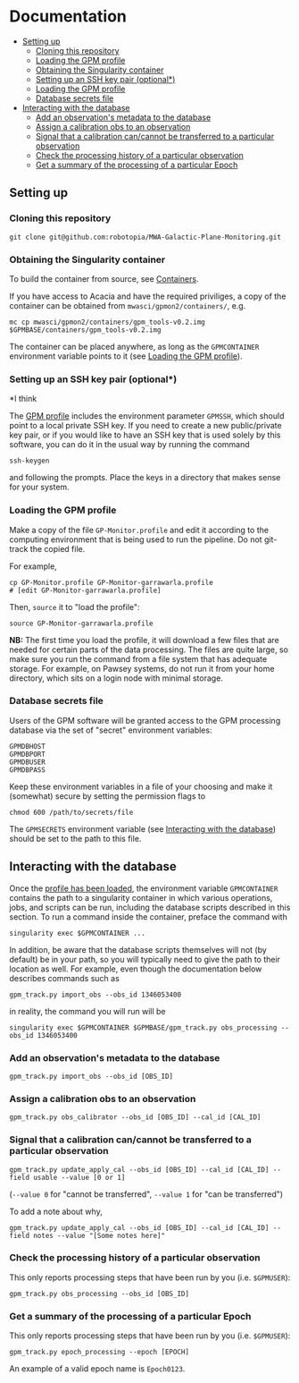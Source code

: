 # Documentation

- [Setting up](#setting-up)
  - [Cloning this repository](#cloning-this-repository)
  - [Loading the GPM profile](#loading-the-GPM-profile)
  - [Obtaining the Singularity container](#obtaining-the-singularity-container)
  - [Setting up an SSH key pair (optional\*)](#setting-up-an-ssh-key-pair-optional)
  - [Loading the GPM profile](#loading-the-gpm-profile)
  - [Database secrets file](#database-secrets-file)
- [Interacting with the database](#interacting-with-the-database)
  - [Add an observation's metadata to the database](#add-an-observations-metadata-to-the-database)
  - [Assign a calibration obs to an observation](#assign-a-calibration-obs-to-an-observation)
  - [Signal that a calibration can/cannot be transferred to a particular observation](#signal-that-a-calibration-cancannot-be-transferred-to-a-particular-observation)
  - [Check the processing history of a particular observation](#check-the-processing-history-of-a-particular-observation)
  - [Get a summary of the processing of a particular Epoch](#get-a-summary-of-the-processing-of-a-particular-epoch)

## Setting up

### Cloning this repository

```
git clone git@github.com:robotopia/MWA-Galactic-Plane-Monitoring.git
```

### Obtaining the Singularity container

To build the container from source, see [Containers](../containers).

If you have access to Acacia and have the required priviliges, a copy of the container can be obtained from `mwasci/gpmon2/containers/`, e.g.
```
mc cp mwasci/gpmon2/containers/gpm_tools-v0.2.img $GPMBASE/containers/gpm_tools-v0.2.img
```
The container can be placed anywhere, as long as the `GPMCONTAINER` environment variable points to it (see [Loading the GPM profile](#loading-the-gpm-profile)).

### Setting up an SSH key pair (optional\*)
\*I think

The [GPM profile](#loading-the-gpm-profile) includes the environment parameter `GPMSSH`, which should point to a local private SSH key.
If you need to create a new public/private key pair, or if you would like to have an SSH key that is used solely by this software, you can do it in the usual way by running the command
```
ssh-keygen
```
and following the prompts.
Place the keys in a directory that makes sense for your system.

### Loading the GPM profile

Make a copy of the file `GP-Monitor.profile` and edit it according to the computing environment that is being used to run the pipeline.
Do not git-track the copied file.

For example,

```
cp GP-Monitor.profile GP-Monitor-garrawarla.profile
# [edit GP-Monitor-garrawarla.profile]
```

Then, `source` it to "load the profile":

```
source GP-Monitor-garrawarla.profile
```

**NB:** The first time you load the profile, it will download a few files that are needed for certain parts of the data processing.
The files are quite large, so make sure you run the command from a file system that has adequate storage.
For example, on Pawsey systems, do not run it from your home directory, which sits on a login node with minimal storage.

### Database secrets file

Users of the GPM software will be granted access to the GPM processing database via the set of "secret" environment variables:
```
GPMDBHOST
GPMDBPORT
GPMDBUSER
GPMDBPASS
```

Keep these environment variables in a file of your choosing and make it (somewhat) secure by setting the permission flags to
```
chmod 600 /path/to/secrets/file
```

The `GPMSECRETS` environment variable (see [Interacting with the database](#interacting-with-the-database)) should be set to the path to this file.

## Interacting with the database

Once the [profile has been loaded](#load-the-gpm-profile), the environment variable `GPMCONTAINER` contains the path to a singularity container in which various operations, jobs, and scripts can be run, including the database scripts described in this section.
To run a command inside the container, preface the command with
```
singularity exec $GPMCONTAINER ...
```
In addition, be aware that the database scripts themselves will not (by default) be in your path, so you will typically need to give the path to their location as well.
For example, even though the documentation below describes commands such as
```
gpm_track.py import_obs --obs_id 1346053400
```
in reality, the command you will run will be
```
singularity exec $GPMCONTAINER $GPMBASE/gpm_track.py obs_processing --obs_id 1346053400
```

### Add an observation's metadata to the database

```
gpm_track.py import_obs --obs_id [OBS_ID]
```

### Assign a calibration obs to an observation

```
gpm_track.py obs_calibrator --obs_id [OBS_ID] --cal_id [CAL_ID]
```

### Signal that a calibration can/cannot be transferred to a particular observation

```
gpm_track.py update_apply_cal --obs_id [OBS_ID] --cal_id [CAL_ID] --field usable --value [0 or 1]
```

(`--value 0` for "cannot be transferred", `--value 1` for "can be transferred")

To add a note about why,

```
gpm_track.py update_apply_cal --obs_id [OBS_ID] --cal_id [CAL_ID] --field notes --value "[Some notes here]"
```

### Check the processing history of a particular observation

This only reports processing steps that have been run by you (i.e. `$GPMUSER`):
```
gpm_track.py obs_processing --obs_id [OBS_ID]
```

### Get a summary of the processing of a particular Epoch

This only reports processing steps that have been run by you (i.e. `$GPMUSER`):
```
gpm_track.py epoch_processing --epoch [EPOCH]
```

An example of a valid epoch name is `Epoch0123`.
